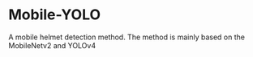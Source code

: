 # Mobile-YOLO
A mobile helmet detection method. The method is mainly based on the MobileNetv2 and YOLOv4
